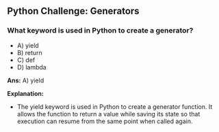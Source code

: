 ## Python Challenge: Generators

### What keyword is used in Python to create a generator?

- A) yield
- B) return
- C) def
- D) lambda

**Ans:** A) yield

**Explanation:**
- The yield keyword is used in Python to create a generator function. It allows the function to return a value while saving its state so that execution can resume from the same point when called again. 